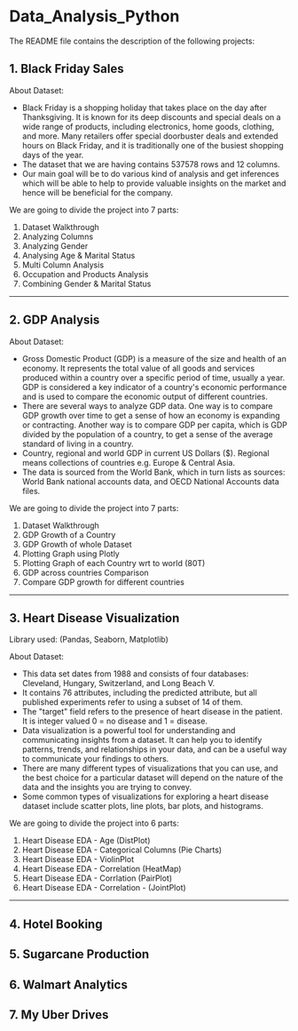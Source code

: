 # Data_Analysis_Python
The README file contains the description of the following projects:

## 1. Black Friday Sales

 About Dataset:
 - Black Friday is a shopping holiday  that takes place on the day after Thanksgiving. It is known for its deep discounts and special deals on a wide range of products, including electronics, home goods, clothing, and more. Many retailers offer special doorbuster deals and extended hours on Black Friday, and it is traditionally one of the busiest shopping days of the year. 
- The dataset that we are having contains 537578 rows and 12 columns.
- Our main goal will be to do various kind of analysis and get inferences which will be able to help to provide valuable insights on the market and hence will be beneficial for the company.
 
 We are going to divide the project into 7 parts:
   1. Dataset Walkthrough
   2. Analyzing Columns
   3. Analyzing Gender
   4. Analysing Age & Marital Status
   5. Multi Column Analysis
   6. Occupation and Products Analysis
   7. Combining Gender & Marital Status

------------------------------------------------------------

## 2.	GDP Analysis

 About Dataset:
 - Gross Domestic Product (GDP) is a measure of the size and health of an economy. It represents the total value of all goods and services produced within a country over a specific period of time, usually a year. GDP is considered a key indicator of a country's economic performance and is used to compare the economic output of different countries.
- There are several ways to analyze GDP data. One way is to compare GDP growth over time to get a sense of how an economy is expanding or contracting. Another way is to compare GDP per capita, which is GDP divided by the population of a country, to get a sense of the average standard of living in a country.
 - Country, regional and world GDP in current US Dollars ($). Regional means collections of countries e.g. Europe & Central Asia.
 - The data is sourced from the World Bank, which in turn lists as sources: World Bank national accounts data, and OECD National Accounts data files.

  We are going to divide the project into 7 parts:
   1. Dataset Walkthrough
   2. GDP Growth of a Country
   3. GDP Growth of whole Dataset
   4. Plotting Graph using Plotly
   5. Plotting Graph of each Country wrt to world (80T)
   6. GDP across countries Comparison
   7. Compare GDP growth for different countries

----------------------------------------------------------

## 3.	Heart Disease Visualization

 Library used: (Pandas, Seaborn, Matplotlib)
 
 About Dataset:
 - This data set dates from 1988 and consists of four databases: Cleveland, Hungary, Switzerland, and Long Beach V.
 - It contains 76 attributes, including the predicted attribute, but all published experiments refer to using a subset of 14 of them.
 - The "target" field refers to the presence of heart disease in the patient. It is integer valued 0 = no disease and 1 = disease.
 - Data visualization is a powerful tool for understanding and communicating insights from a dataset. It can help you to identify patterns, trends, and relationships in your data, and can be a useful way to communicate your findings to others.
 - There are many different types of visualizations that you can use, and the best choice for a particular dataset will depend on the nature of the data and the insights you are trying to convey.
 - Some common types of visualizations for exploring a heart disease dataset include scatter plots, line plots, bar plots, and histograms.

 We are going to divide the project into 6 parts:
  1. Heart Disease EDA - Age (DistPlot)
  2. Heart Disease EDA - Categorical Columns (Pie Charts)
  3. Heart Disease EDA - ViolinPlot
  4. Heart Disease EDA - Correlation (HeatMap)
  5. Heart Disease EDA - Corrlation (PairPlot)
  6. Heart Disease EDA - Correlation - (JointPlot)
 
-----------------------------------------------------------------

## 4.	Hotel Booking

## 5.	Sugarcane Production

## 6.	Walmart Analytics

## 7.	My Uber Drives

